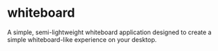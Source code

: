 # whiteboard
A simple, semi-lightweight whiteboard application designed to create a simple whiteboard-like experience on your desktop.
